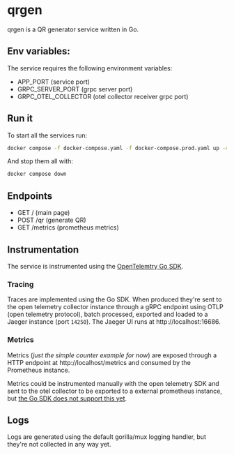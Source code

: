 # qrgen

qrgen is a QR generator service written in Go.

## Env variables:

The service requires the following environment variables:

- APP_PORT (service port)
- GRPC_SERVER_PORT (grpc server port)
- GRPC_OTEL_COLLECTOR (otel collector receiver grpc port)

## Run it

To start all the services run:

```bash
docker compose -f docker-compose.yaml -f docker-compose.prod.yaml up -d
```

And stop them all with:

```bash
docker compose down
```

## Endpoints
- GET / (main page)
- POST /qr (generate QR)
- GET /metrics (prometheus metrics)

## Instrumentation

The service is instrumented using the [OpenTelemtry Go SDK](https://opentelemetry.io/docs/instrumentation/go/).

### Tracing

Traces are implemented using the Go SDK. When produced they're sent to the open telemetry collector instance through a gRPC endpoint using OTLP (open telemetry protocol), batch processed, exported and loaded to a Jaeger instance (port `14250`). The Jaeger UI runs at http://localhost:16686.

### Metrics

Metrics (_just the simple counter example for now_) are exposed through a HTTP endpoint at http://localhost/metrics and consumed by the Prometheus instance.

Metrics could be instrumented manually with the open telemetry SDK and sent to the otel collector to be exported to a external prometheus instance, but [the Go SDK does not support this yet](https://opentelemetry.io/docs/instrumentation/go/manual/#creating-metrics).

## Logs

Logs are generated using the default gorilla/mux logging handler, but they're not collected in any way yet.